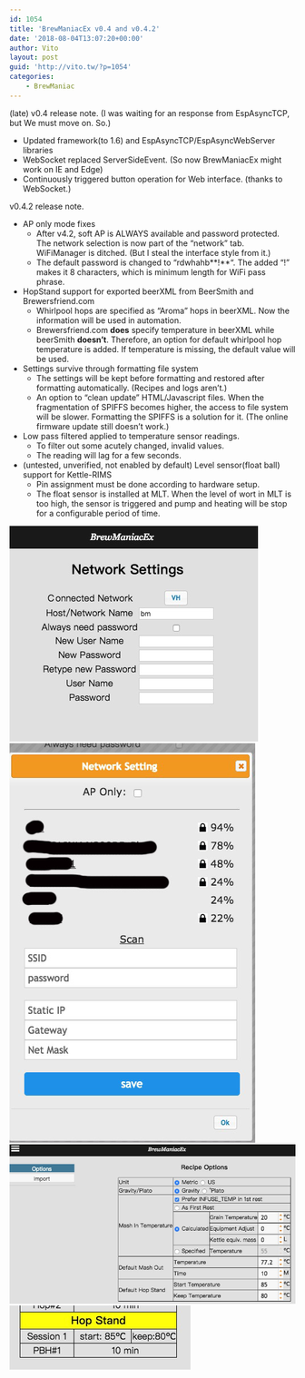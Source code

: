```yaml
---
id: 1054
title: 'BrewManiacEx v0.4 and v0.4.2'
date: '2018-08-04T13:07:20+00:00'
author: Vito
layout: post
guid: 'http://vito.tw/?p=1054'
categories:
    - BrewManiac
---
```


(late) v0.4 release note. (I was waiting for an response from EspAsyncTCP, but We must move on. So.)

- Updated framework(to 1.6) and EspAsyncTCP/EspAsyncWebServer libraries
- WebSocket replaced ServerSideEvent. (So now BrewManiacEx might work on IE and Edge)
- Continuously triggered button operation for Web interface. (thanks to WebSocket.)

v0.4.2 release note.

- AP only mode fixes 
    - After v4.2, soft AP is ALWAYS available and password protected. The network selection is now part of the “network” tab. WiFiManager is ditched. (But I steal the interface style from it.)
    - The default password is changed to “rdwhahb**!**“. The added “!” makes it 8 characters, which is minimum length for WiFi pass phrase.
- HopStand support for exported beerXML from BeerSmith and Brewersfriend.com 
    - Whirlpool hops are specified as “Aroma” hops in beerXML. Now the information will be used in automation.
    - Brewersfriend.com **does** specify temperature in beerXML while beerSmith **doesn’t**. Therefore, an option for default whirlpool hop temperature is added. If temperature is missing, the default value will be used.
- Settings survive through formatting file system 
    - The settings will be kept before formatting and restored after formatting automatically. (Recipes and logs aren’t.)
    - An option to “clean update” HTML/Javascript files. When the fragmentation of SPIFFS becomes higher, the access to file system will be slower. Formatting the SPIFFS is a solution for it. (The online firmware update still doesn’t work.)
- Low pass filtered applied to temperature sensor readings. 
    - To filter out some acutely changed, invalid values.
    - The reading will lag for a few seconds.
- (untested, unverified, not enabled by default) Level sensor(float ball) support for Kettle-RIMS 
    - Pin assignment must be done according to hardware setup.
    - The float sensor is installed at MLT. When the level of wort in MLT is too high, the sensor is triggered and pump and heating will be stop for a configurable period of time.

![](/wp-content/uploads/2018/08/wifi-1.jpg) 
![](/wp-content/uploads/2018/08/wifi-3.jpg)
![](/wp-content/uploads/2018/08/recipe-opt.jpg)  
![](/wp-content/uploads/2018/08/automation.jpg)